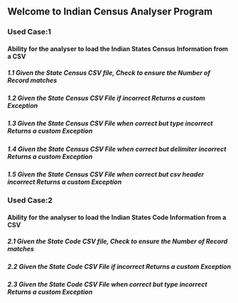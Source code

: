 ## Welcome to Indian Census Analyser Program
### Used Case:1
#### Ability for the analyser to load the Indian States Census Information from a CSV
##### 1.1 Given the State Census CSV file, Check to ensure the Number of Record matches
##### 1.2 Given the State Census CSV File if incorrect Returns a custom Exception
##### 1.3 Given the State Census CSV File when correct but type incorrect Returns a custom Exception
##### 1.4 Given the State Census CSV File when correct but delimiter incorrect Returns a custom Exception
##### 1.5 Given the State Census CSV File when correct but csv header incorrect Returns a custom Exception
### Used Case:2
#### Ability for the analyser to load the Indian States Code Information from a CSV
##### 2.1 Given the State Code CSV file, Check to ensure the Number of Record matches
##### 2.2 Given the State Code CSV File if incorrect Returns a custom Exception
##### 2.3 Given the State Code CSV File when correct but type incorrect Returns a custom Exception